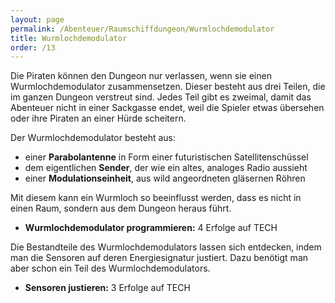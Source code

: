 ```yaml
---
layout: page
permalink: /Abenteuer/Raumschiffdungeon/Wurmlochdemodulator
title: Wurmlochdemodulator
order: /13
---
```


Die Piraten können den Dungeon nur verlassen, wenn sie einen Wurmlochdemodulator zusammensetzen. Dieser besteht aus drei Teilen, die im ganzen Dungeon verstreut sind. Jedes Teil gibt es zweimal, damit das Abenteuer nicht in einer Sackgasse endet, weil die Spieler etwas übersehen oder ihre Piraten an einer Hürde scheitern.

Der Wurmlochdemodulator besteht aus:

- einer **Parabolantenne** in Form einer futuristischen Satellitenschüssel
- dem eigentlichen **Sender**, der wie ein altes, analoges Radio aussieht
- einer **Modulationseinheit**, aus wild angeordneten gläsernen Röhren

Mit diesem kann ein Wurmloch so beeinflusst werden, dass es nicht in einen Raum, sondern aus dem Dungeon heraus führt.

- **Wurmlochdemodulator programmieren:** 4 Erfolge auf TECH

Die Bestandteile des Wurmlochdemodulators lassen sich entdecken, indem man die Sensoren auf deren Energiesignatur justiert. Dazu benötigt man aber schon ein Teil des Wurmlochdemodulators.

- **Sensoren justieren:** 3 Erfolge auf TECH
